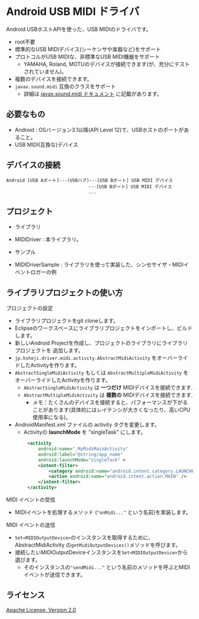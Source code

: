 Android USB MIDI ドライバ
====

Android USBホストAPIを使った、USB MIDIのドライバです。

- root不要
- 標準的なUSB MIDIデバイス(シーケンサや楽器など)をサポート
- プロトコルがUSB MIDIな、非標準なUSB MIDI機器をサポート
    - YAMAHA, Roland, MOTUのデバイスが接続できます(が、充分にテストされていません)。
- 複数のデバイスを接続できます。
- `javax.sound.midi` 互換のクラスをサポート
    - 詳細は [javax.sound.midi ドキュメント](javax.sound.midi.md) に記載があります。

必要なもの
----
- Android : OSバージョン3.1以降(API Level 12)で、USBホストのポートがあること。
- USB MIDI(互換な)デバイス

デバイスの接続
----
```
Android [USB Aポート]---(USBハブ)---[USB Bポート] USB MIDI デバイス
                               ---[USB Bポート] USB MIDI デバイス
                               ...
```

プロジェクト
----
- ライブラリ  
 - MIDIDriver : 本ライブラリ。

- サンプル
 - MIDIDriverSample : ライブラリを使って実装した、シンセサイザ・MIDIイベントロガーの例

ライブラリプロジェクトの使い方
----
プロジェクトの設定

- ライブラリプロジェクトをgit cloneします。
- Eclipseのワークスペースにライブラリプロジェクトをインポートし、ビルドします。
- 新しいAndroid Projectを作成し、プロジェクトのライブラリにライブラリプロジェクトを 追加します。
- `jp.kshoji.driver.midi.activity.AbstractMidiActivity` をオーバーライドしたActivityを作ります。
- `AbstractSingleMidiActivity` もしくは `AbstractMultipleMidiActivity` をオーバーライドしたActivityを作ります。
    - `AbstractSingleMidiActivity` は **一つだけ** MIDIデバイスを接続できます.
    - `AbstractMultipleMidiActivity` は **複数の** MIDIデバイスを接続できます.
        - メモ：たくさんのデバイスを接続すると、パフォーマンスが下がることがあります(具体的にはレイテンシが大きくなったり、高いCPU使用率になる)。
- AndroidManifest.xml ファイルの activity タグを変更します。
    - Activityの **launchMode** を "singleTask" にします。

```xml
        <activity
            android:name=".MyMidiMainActivity"
            android:label="@string/app_name"
            android:launchMode="singleTask" >
            <intent-filter>
                <category android:name="android.intent.category.LAUNCHER" />
                <action android:name="android.intent.action.MAIN" />
            </intent-filter>
        </activity>
```

MIDI イベントの受信

- MIDIイベントを処理するメソッド (`"onMidi..."` という名前)を実装します。

MIDI イベントの送信

- `Set<MIDIOutputDevice>`のインスタンスを取得するために、AbstractMidiActivity の`getMidiOutputDevices()`メソッドを呼びます。
- 接続したいMIDIOutputDeviceインスタンスを`Set<MIDIOutputDevice>`から選びます。
    - そのインスタンスの`"sendMidi..."` という名前のメソッドを呼ぶとMIDIイベントが送信できます。


ライセンス
----
[Apache License, Version 2.0](http://www.apache.org/licenses/LICENSE-2.0)
